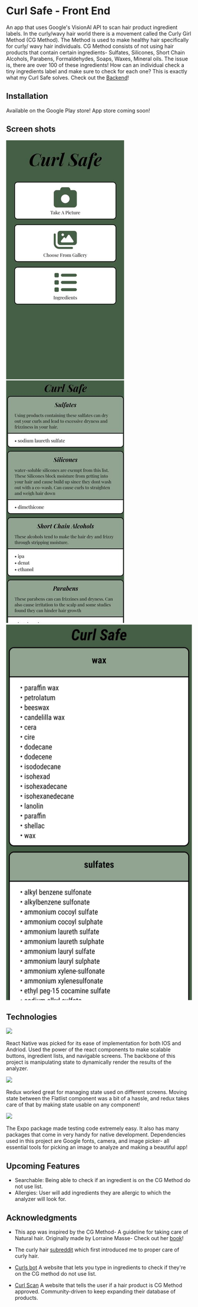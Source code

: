 # Curl Safe - Front End
An app that uses Google's VisionAI API to scan hair product ingredient labels. In the curly/wavy hair world there is a movement called the Curly Girl Method (CG Method). The Method is used to make healthy hair specifically for curly/ wavy hair individuals. CG Method consists of not using hair products that contain certain ingredients- Sulfates, Silicones, Short Chain Alcohols, Parabens, Formaldehydes, Soaps, Waxes, Mineral oils. The issue is, there are over 100 of these ingredients! How can an individual check a tiny ingredients label and make sure to check for each one? 
This is exactly what my Curl Safe solves. 
Check out the [Backend](https://github.com/JpadillaCoding/CurlSafe-Backend)!

## Installation 
Available on the Google Play store!
App store coming soon!

## Screen shots

<img src="CurlSafe/assets/HomePage.jpeg" alt="Curl safe Homepage">
<img src="CurlSafe/assets/Analyzer.jpg" alt="Curl safe analyzer page">
<img src="CurlSafe/assets/Ingredients.jpeg" alt="Curl safe Ingredients page">

## Technologies 

<img src="https://img.shields.io/badge/React_Native-20232A?style=for-the-badge&logo=react&logoColor=61DAFB">

React Native was picked for its ease of implementation for both IOS and Andriod. Used the power of the react components to make scalable buttons, ingredient lists, and navigable screens. The backbone of this project is manipulating state to dynamically render the results of the analyzer. 

<img src="https://img.shields.io/badge/Redux-593D88?style=for-the-badge&logo=redux&logoColor=white">

Redux worked great for managing state used on different screens. Moving state between the Flatlist component was a bit of a hassle, and redux takes care of that by making state usable on any component!

<img src="https://img.shields.io/badge/Expo-1B1F23?style=for-the-badge&logo=expo&logoColor=white">

The Expo package made testing code extremely easy. It also has many packages that come in very handy for native development. Dependencies used in this project are Google fonts, camera, and image picker- all essential tools for picking an image to analyze and making a beautiful app!

## Upcoming Features

- Searchable: Being able to check if an ingredient is on the CG Method do not use list. 
- Allergies: User will add ingredients they are allergic to which the analyzer will look for. 

## Acknowledgments 

- This app was inspired by the CG Method- A guideline for taking care of  Natural hair. Originally made by Lorraine Masse- Check out her [book](https://a.co/d/0DKIAwM)!

- The curly hair [subreddit](https://www.reddit.com/r/curlyhair/) which first introduced me to proper care of curly hair.

- [Curls bot](https://www.curlsbot.com/) A website that lets you type in ingredients to check if they're on the CG method do not use list. 

- [Curl Scan](https://curlscan.com/) A website that tells the user if a hair product is CG Method approved. Community-driven to keep expanding their database of products. 




